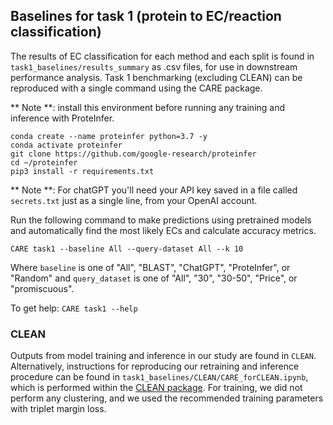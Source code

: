 ## Baselines for task 1 (protein to EC/reaction classification)

The results of EC classification for each method and each split is found in `task1_baselines/results_summary` as .csv files, for use in downstream performance analysis. Task 1 benchmarking (excluding CLEAN) can be reproduced with a single command using the CARE package.

** Note **: install this environment before running any training and inference with ProteInfer.
```
conda create --name proteinfer python=3.7 -y
conda activate proteinfer
git clone https://github.com/google-research/proteinfer
cd ~/proteinfer
pip3 install -r requirements.txt
```
** Note **: For chatGPT you'll need your API key saved in a file called `secrets.txt` just as a single line, from your OpenAI account.

Run the following command to make predictions using pretrained models and automatically find the most likely ECs and calculate accuracy metrics.
```
CARE task1 --baseline All --query-dataset All --k 10 
```
Where `baseline` is one of "All", "BLAST", "ChatGPT", "ProteInfer", or "Random" and `query_dataset` is  one of "All", "30", "30-50", "Price", or "promiscuous".  

To get help: `CARE task1 --help`

### CLEAN
Outputs from model training and inference in our study are found in `CLEAN`. Alternatively, instructions for reproducing our retraining and inference procedure can be found in `task1_baselines/CLEAN/CARE_forCLEAN.ipynb`, which is performed within the [CLEAN package](https://github.com/tttianhao/CLEAN/tree/main). For training, we did not perform any clustering, and we used the recommended training parameters with triplet margin loss.
